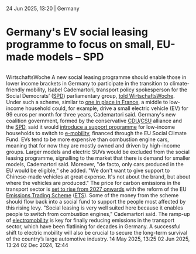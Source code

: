 24 Jun 2025, 13:20
| 
Germany
# Germany's EV social leasing programme to focus on small, EU-made models – SPD 
## 
WirtschaftsWoche
A new social leasing programme should enable those in lower income brackets in Germany to participate in the transition to climate-friendly mobility, Isabel Cademartori, transport policy spokesperson for the Social Democrats’ ([SPD](https://www.cleanenergywire.org/experts/spd-social-democratic-party)) parliamentary group, [told WirtschaftsWoche](https://www.wiwo.de/politik/deutschland/e-autos-fuer-geringverdiener-wir-wollen-nicht-mit-grossem-aufwand-chinesisch-produzierte-fahrzeuge-foerdern/100136334.html). Under such a scheme, similar to [one in place in France](https://www.transportenvironment.org/articles/social-leasing-how-low-price-evs-can-help-transport-vulnerable-drivers), a middle to low-income household could, for example, drive a small electric vehicle (EV) for 99 euros per month for three years, Cademartori said.
Germany's new coalition government, formed by the conservative [CDU](https://www.cleanenergywire.org/experts/cdu-christian-democratic-union)/[CSU](https://www.cleanenergywire.org/experts/csu-christian-social-union) alliance and the [SPD](https://www.cleanenergywire.org/experts/spd-social-democratic-party), said it would [introduce a support programme](https://www.cleanenergywire.org/factsheets/what-germanys-aspiring-coalition-government-agreement-means-climate-and-energy) for low-income households to switch to [e-mobility](https://www.cleanenergywire.org/glossary/letter_e#e-mobility), financed through the EU Social Climate Fund. EVs tend to be more expensive than combustion engine cars, meaning that for now they are mostly owned and driven by high-income groups.
Larger models and electric SUVs would be excluded from the social leasing programme, signalling to the market that there is demand for smaller models, Cademartori said. Moreover, "de facto, only cars produced in the EU would be eligible," she added. "We don't want to give support to Chinese-made vehicles at great expense. It's not about the brand, but about where the vehicles are produced."
The price for carbon emissions in the transport sector is [set to rise from 2027 onwards](https://www.cleanenergywire.org/news/germany-must-support-other-eu-countries-preparing-social-impacts-new-co2-price-env-agency) with the reform of the EU [Emissions Trading Scheme](https://www.cleanenergywire.org/glossary/letter_e#emissions_trading_scheme) ([ETS](https://www.cleanenergywire.org/glossary/letter_e#ets)). Some of the money from the scheme should flow back into a social fund to support the people most affected by this rising levy. "Social leasing is very well suited here because it enables people to switch from combustion engines," Cademartori said.
The ramp-up of [electromobility](https://www.cleanenergywire.org/glossary/letter_e#electromobility) is key for finally reducing emissions in the transport sector, which have been flatlining for decades in Germany. A successful shift to electric mobility will also be crucial to secure the long-term survival of the country’s large automotive industry.
14 May 2025, 13:25
02 Jun 2025, 13:24
02 Dec 2024, 12:44